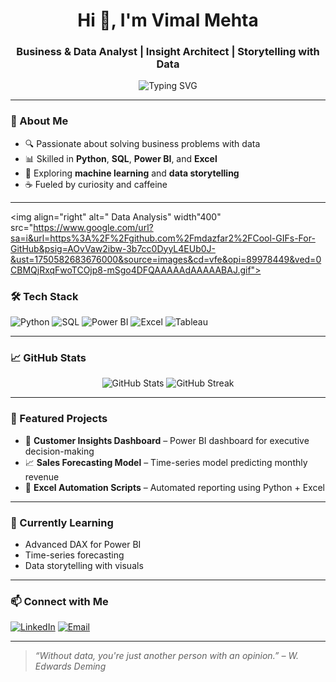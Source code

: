 <h1 align="center">Hi 👋, I'm Vimal Mehta</h1>
<h3 align="center">Business & Data Analyst | Insight Architect | Storytelling with Data</h3>

<p align="center">
  <img src="https://readme-typing-svg.herokuapp.com?font=Fira+Code&size=22&pause=1000&center=true&vCenter=true&width=435&lines=Turning+data+into+decisions;Crafting+insights+with+Python+%26+Power+BI;Always+learning+%F0%9F%93%9A+and+exploring+%F0%9F%8C%8D" alt="Typing SVG" />
</p>

---

### 🧠 About Me

- 🔍 Passionate about solving business problems with data  
- 📊 Skilled in **Python**, **SQL**, **Power BI**, and **Excel**  
- 🤖 Exploring **machine learning** and **data storytelling**  
- ☕ Fueled by curiosity and caffeine

---

<img align="right" alt=" Data Analysis" width"400" src="https://www.google.com/url?sa=i&url=https%3A%2F%2Fgithub.com%2Fmdazfar2%2FCool-GIFs-For-GitHub&psig=AOvVaw2ibw-3b7cc0DyyL4EUb0J-&ust=1750582683676000&source=images&cd=vfe&opi=89978449&ved=0CBMQjRxqFwoTCOjp8-mSgo4DFQAAAAAdAAAAABAJ.gif"> 




### 🛠️ Tech Stack

![Python](https://img.shields.io/badge/Python-3776AB?style=flat&logo=python&logoColor=white)
![SQL](https://img.shields.io/badge/SQL-003B57?style=flat&logo=postgresql&logoColor=white)
![Power BI](https://img.shields.io/badge/PowerBI-F2C811?style=flat&logo=powerbi&logoColor=black)
![Excel](https://img.shields.io/badge/Excel-217346?style=flat&logo=microsoft-excel&logoColor=white)
![Tableau](https://img.shields.io/badge/Tableau-E97627?style=flat&logo=tableau&logoColor=white)

---

### 📈 GitHub Stats

<p align="center">
  <img src="https://github-readme-stats.vercel.app/api?username=yourusername&show_icons=true&theme=radical" alt="GitHub Stats" />
  <img src="https://github-readme-streak-stats.herokuapp.com/?user=yourusername&theme=radical" alt="GitHub Streak" />
</p>

---

### 📂 Featured Projects

- 🧠 **Customer Insights Dashboard** – Power BI dashboard for executive decision-making  
- 📈 **Sales Forecasting Model** – Time-series model predicting monthly revenue  
- 🧹 **Excel Automation Scripts** – Automated reporting using Python + Excel

---

### 🌱 Currently Learning

- Advanced DAX for Power BI  
- Time-series forecasting  
- Data storytelling with visuals

---

### 📫 Connect with Me

[![LinkedIn](https://img.shields.io/badge/-LinkedIn-0077B5?style=flat&logo=linkedin&logoColor=white)](https://linkedin.com/in/your-profile)
[![Email](https://img.shields.io/badge/-Email-D14836?style=flat&logo=gmail&logoColor=white)](mailto:you@email.com)

---

> *“Without data, you're just another person with an opinion.” – W. Edwards Deming*

